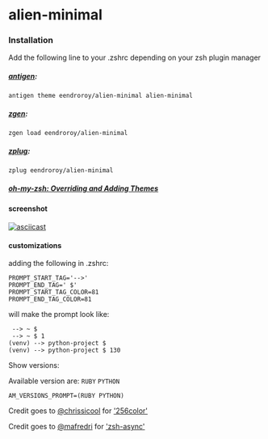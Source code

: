 # alien-minimal

### Installation

Add the following line to your .zshrc depending on your zsh plugin manager

##### [antigen](https://github.com/zsh-users/antigen):

    antigen theme eendroroy/alien-minimal alien-minimal

##### [zgen](https://github.com/tarjoilija/zgen):

    zgen load eendroroy/alien-minimal

##### [zplug](https://github.com/zplug/zplug):

    zplug eendroroy/alien-minimal

##### [oh-my-zsh: Overriding and Adding Themes](https://github.com/robbyrussell/oh-my-zsh/wiki/Customization#overriding-and-adding-themes)

#### screenshot

[![asciicast](http://asciinema.org/a/125329.png)](https://asciinema.org/a/125329)

#### customizations
    
adding the following in .zshrc:

    PROMPT_START_TAG='-->'
    PROMPT_END_TAG=' $'
    PROMPT_START_TAG_COLOR=81
    PROMPT_END_TAG_COLOR=81

will make the prompt look like:

     --> ~ $
     --> ~ $ 1
    (venv) --> python-project $
    (venv) --> python-project $ 130

Show versions:

Available version are: `RUBY` `PYTHON`

    AM_VERSIONS_PROMPT=(RUBY PYTHON)

Credit goes to [@chrissicool](https://github.com/chrissicool) for ['256color'](https://github.com/chrissicool/zsh-256color)

Credit goes to [@mafredri](https://github.com/mafredri) for ['zsh-async'](https://github.com/mafredri/zsh-async)

